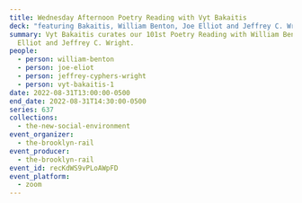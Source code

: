 ```yaml
---
title: Wednesday Afternoon Poetry Reading with Vyt Bakaitis
deck: "featuring Bakaitis, William Benton, Joe Elliot and Jeffrey C. Wright "
summary: Vyt Bakaitis curates our 101st Poetry Reading with William Benton, Joe
  Elliot and Jeffrey C. Wright.
people:
  - person: william-benton
  - person: joe-eliot
  - person: jeffrey-cyphers-wright
  - person: vyt-bakaitis-1
date: 2022-08-31T13:00:00-0500
end_date: 2022-08-31T14:30:00-0500
series: 637
collections:
  - the-new-social-environment
event_organizer:
  - the-brooklyn-rail
event_producer:
  - the-brooklyn-rail
event_id: recKdWS9vPLoAWpFD
event_platform:
  - zoom
---
```

